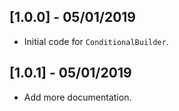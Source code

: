 ## [1.0.0] - 05/01/2019

* Initial code for `ConditionalBuilder`.

## [1.0.1] - 05/01/2019

* Add more documentation.
